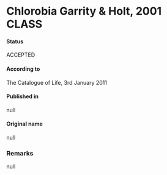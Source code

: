 # Chlorobia Garrity & Holt, 2001 CLASS

#### Status
ACCEPTED

#### According to
The Catalogue of Life, 3rd January 2011

#### Published in
null

#### Original name
null

### Remarks
null